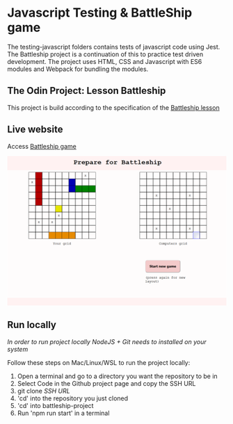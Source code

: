 # Javascript Testing & BattleShip game

The testing-javascript folders contains tests of javascript code using Jest. The Battleship project is a continuation of this to practice test driven development. The project uses HTML, CSS and Javascript with ES6 modules and Webpack for bundling the modules.

## The Odin Project: Lesson Battleship

This project is build according to the specification of the [Battleship lesson](https://www.theodinproject.com/lessons/node-path-javascript-testing-practice)

## Live website

Access <a href="https://gohan61.github.io/testing-javascript/">Battleship game</a>

![Battleship game](./battleship-display.png "Battleship game being played")

## Run locally

*In order to run project locally NodeJS + Git needs to installed on your system*

Follow these steps on Mac/Linux/WSL to run the project locally:

1. Open a terminal and go to a directory you want the repository to be in
2. Select Code in the Github project page and copy the SSH URL
3. git clone *SSH URL*
4. 'cd' into the repository you just cloned
5. 'cd' into battleship-project
6. Run 'npm run start' in a terminal
